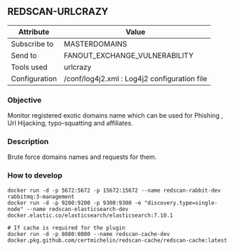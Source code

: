 ## REDSCAN-URLCRAZY

| Attribute     | Value                                        |
| ------------- | -------------------------------------------- |
| Subscribe to  |           MASTERDOMAINS                      |
| Send to       |       FANOUT_EXCHANGE_VULNERABILITY          |
| Tools used    |                urlcrazy                      |
| Configuration | /conf/log4j2.xml : Log4j2 configuration file |

### Objective

Monitor registered exotic domains name which can be used for Phishing , Url Hijacking, typo-squatting and affiliates.


### Description

Brute force domains names and requests for them.

### How to develop

```
docker run -d -p 5672:5672 -p 15672:15672 --name redscan-rabbit-dev rabbitmq:3-management
docker run -d -p 9200:9200 -p 9300:9300 -e "discovery.type=single-node" --name redscan-elasticsearch-dev docker.elastic.co/elasticsearch/elasticsearch:7.10.1

# If cache is required for the plugin
docker run -d -p 8080:8080 --name redscan-cache-dev docker.pkg.github.com/certmichelin/redscan-cache/redscan-cache:latest
```

